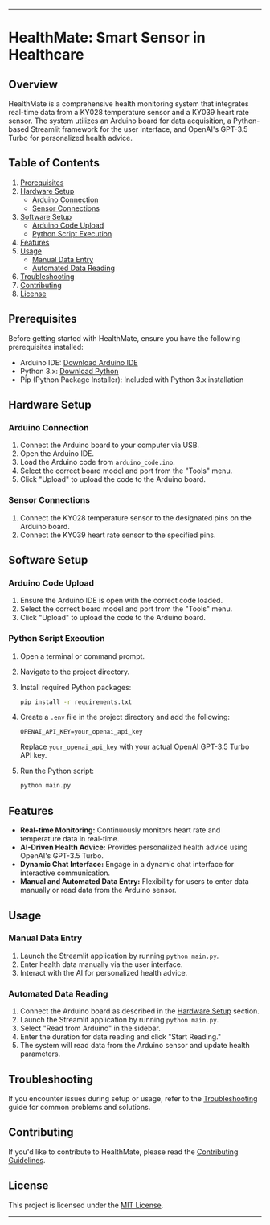 <!---
{
  "title": "HealthMate Chat 🏥",
  "badges": ["Python", "Streamlit", "OpenAI", "GPT-3.5 Turbo"],
  "content": "Welcome to HealthMate Chat, a personalized health advice application powered by OpenAI's GPT-3.5 Turbo! This application allows users to interact with a virtual health advisor, providing health advice based on user input and personalized health data.",
  "featured": {
    "link": "https://github.com/0aaryan/healthMate",
    "name": "Repository"
  },
  "image": "https://user-images.githubusercontent.com/73797587/284049847-72958a67-68d5-40f3-81e4-5090a65db1ba.png",
  "links": [
    {
      "icon": "fab fa-github",
      "url": "https://github.com/0aaryan/healthMate"
    },
    {
      "icon": "fa fa-external-link-alt",
      "url": "https://healthmate.streamlit.app/"
    }
  ]
}
--->
---

# HealthMate: Smart Sensor in Healthcare

## Overview

HealthMate is a comprehensive health monitoring system that integrates real-time data from a KY028 temperature sensor and a KY039 heart rate sensor. The system utilizes an Arduino board for data acquisition, a Python-based Streamlit framework for the user interface, and OpenAI's GPT-3.5 Turbo for personalized health advice.

## Table of Contents

1. [Prerequisites](#prerequisites)
2. [Hardware Setup](#hardware-setup)
    - [Arduino Connection](#arduino-connection)
    - [Sensor Connections](#sensor-connections)
3. [Software Setup](#software-setup)
    - [Arduino Code Upload](#arduino-code-upload)
    - [Python Script Execution](#python-script-execution)
4. [Features](#features)
5. [Usage](#usage)
    - [Manual Data Entry](#manual-data-entry)
    - [Automated Data Reading](#automated-data-reading)
6. [Troubleshooting](#troubleshooting)
7. [Contributing](#contributing)
8. [License](#license)

## Prerequisites

Before getting started with HealthMate, ensure you have the following prerequisites installed:

- Arduino IDE: [Download Arduino IDE](https://www.arduino.cc/en/software)
- Python 3.x: [Download Python](https://www.python.org/downloads/)
- Pip (Python Package Installer): Included with Python 3.x installation

## Hardware Setup

### Arduino Connection

1. Connect the Arduino board to your computer via USB.
2. Open the Arduino IDE.
3. Load the Arduino code from `arduino_code.ino`.
4. Select the correct board model and port from the "Tools" menu.
5. Click "Upload" to upload the code to the Arduino board.

### Sensor Connections

1. Connect the KY028 temperature sensor to the designated pins on the Arduino board.
2. Connect the KY039 heart rate sensor to the specified pins.

## Software Setup

### Arduino Code Upload

1. Ensure the Arduino IDE is open with the correct code loaded.
2. Select the correct board model and port from the "Tools" menu.
3. Click "Upload" to upload the code to the Arduino board.

### Python Script Execution

1. Open a terminal or command prompt.
2. Navigate to the project directory.
3. Install required Python packages:

    ```bash
    pip install -r requirements.txt
    ```

4. Create a `.env` file in the project directory and add the following:

    ```env
    OPENAI_API_KEY=your_openai_api_key
    ```

    Replace `your_openai_api_key` with your actual OpenAI GPT-3.5 Turbo API key.

5. Run the Python script:

    ```bash
    python main.py
    ```

## Features

- **Real-time Monitoring:** Continuously monitors heart rate and temperature data in real-time.
- **AI-Driven Health Advice:** Provides personalized health advice using OpenAI's GPT-3.5 Turbo.
- **Dynamic Chat Interface:** Engage in a dynamic chat interface for interactive communication.
- **Manual and Automated Data Entry:** Flexibility for users to enter data manually or read data from the Arduino sensor.

## Usage

### Manual Data Entry

1. Launch the Streamlit application by running `python main.py`.
2. Enter health data manually via the user interface.
3. Interact with the AI for personalized health advice.

### Automated Data Reading

1. Connect the Arduino board as described in the [Hardware Setup](#hardware-setup) section.
2. Launch the Streamlit application by running `python main.py`.
3. Select "Read from Arduino" in the sidebar.
4. Enter the duration for data reading and click "Start Reading."
5. The system will read data from the Arduino sensor and update health parameters.

## Troubleshooting

If you encounter issues during setup or usage, refer to the [Troubleshooting](docs/TROUBLESHOOTING.md) guide for common problems and solutions.

## Contributing

If you'd like to contribute to HealthMate, please read the [Contributing Guidelines](CONTRIBUTING.md).

## License

This project is licensed under the [MIT License](LICENSE).

---

